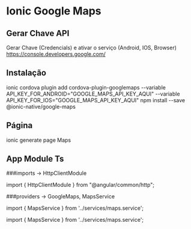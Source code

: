 # Ionic Google Maps

## Gerar Chave API
Gerar Chave (Credencials) e ativar o serviço (Android, IOS, Browser)
https://console.developers.google.com/

## Instalação
ionic cordova plugin add cordova-plugin-googlemaps --variable API_KEY_FOR_ANDROID="GOOGLE_MAPS_API_KEY_AQUI" --variable API_KEY_FOR_IOS="GOOGLE_MAPS_API_KEY_AQUI"
npm install --save @ionic-native/google-maps

## Página
ionic generate page Maps


## App Module Ts
###imports -> HttpClientModule

import { HttpClientModule } from "@angular/common/http";

###providers -> GoogleMaps, MapsService

import { MapsService } from '../services/maps.service';

import { MapsService } from '../services/maps.service';
                                                    
